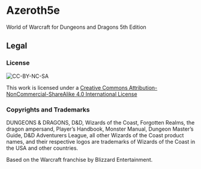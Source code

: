 # Azeroth5e
World of Warcraft for Dungeons and Dragons 5th Edition

## Legal

### License

![CC-BY-NC-SA](https://i.creativecommons.org/l/by-nc-sa/4.0/88x31.png)

This work is licensed under a [Creative Commons Attribution-NonCommercial-ShareAlike 4.0 International License](http://creativecommons.org/licenses/by-nc-sa/4.0/)

### Copyrights and Trademarks

DUNGEONS & DRAGONS, D&D, Wizards of the Coast, Forgotten Realms, the dragon ampersand, Player’s Handbook, Monster Manual, Dungeon Master’s Guide, D&D Adventurers League, all
other Wizards of the Coast product names, and their respective logos are trademarks of Wizards of the Coast in the USA and other countries.

Based on the Warcraft franchise by Blizzard Entertainment.
